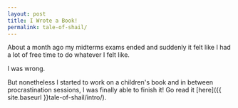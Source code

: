 ```yaml
---
layout: post
title: I Wrote a Book!
permalink: tale-of-shail/
---
```

About a month ago my midterms exams ended and suddenly it felt like I had a lot
of free time to do whatever I felt like.

I was wrong.

But nonetheless I started to work on a children's book and in between
procrastination sessions, I was finally able to finish it! Go read it [here]({{ site.baseurl }}tale-of-shail/intro/).
